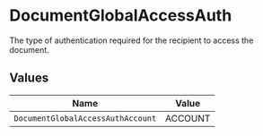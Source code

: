 # DocumentGlobalAccessAuth

The type of authentication required for the recipient to access the document.


## Values

| Name                              | Value                             |
| --------------------------------- | --------------------------------- |
| `DocumentGlobalAccessAuthAccount` | ACCOUNT                           |